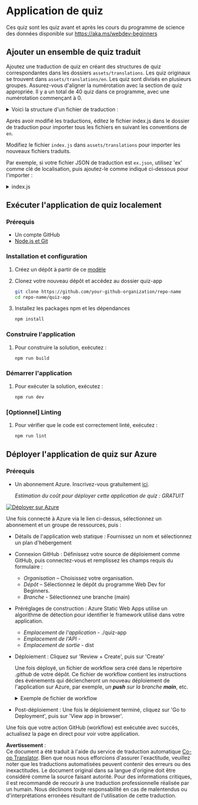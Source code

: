 <!--
CO_OP_TRANSLATOR_METADATA:
{
  "original_hash": "5301875c55bb305e6046bed3a4fd06d2",
  "translation_date": "2025-08-24T00:23:29+00:00",
  "source_file": "quiz-app/README.md",
  "language_code": "fr"
}
-->
# Application de quiz

Ces quiz sont les quiz avant et après les cours du programme de science des données disponible sur https://aka.ms/webdev-beginners

## Ajouter un ensemble de quiz traduit

Ajoutez une traduction de quiz en créant des structures de quiz correspondantes dans les dossiers `assets/translations`. Les quiz originaux se trouvent dans `assets/translations/en`. Les quiz sont divisés en plusieurs groupes. Assurez-vous d'aligner la numérotation avec la section de quiz appropriée. Il y a un total de 40 quiz dans ce programme, avec une numérotation commençant à 0.

  
<details>
<summary>Voici la structure d'un fichier de traduction :</summary>

```
[
    {
        "title": "A title",
        "complete": "A complete button title",
        "error": "An error message upon selecting the wrong answer",
        "quizzes": [
            {
                "id": 1,
                "title": "Title",
                "quiz": [
                    {
                        "questionText": "The question asked",
                        "answerOptions": [
                            {
                                "answerText": "Option 1 title",
                                "isCorrect": true
                            },
                            {
                                "answerText": "Option 2 title",
                                "isCorrect": false
                            }
                        ]
                    }
                ]
            }
        ]
    }
]
```
</details>

Après avoir modifié les traductions, éditez le fichier index.js dans le dossier de traduction pour importer tous les fichiers en suivant les conventions de `en`.

Modifiez le fichier `index.js` dans `assets/translations` pour importer les nouveaux fichiers traduits.

Par exemple, si votre fichier JSON de traduction est `ex.json`, utilisez 'ex' comme clé de localisation, puis ajoutez-le comme indiqué ci-dessous pour l'importer :

<details>
<summary>index.js</summary>

```
import ex from "./ex.json";

// if 'ex' is localization key then enter it like so in `messages` to expose it 

const messages = {
  ex: ex[0],
};

export default messages;
```

</details>

## Exécuter l'application de quiz localement

### Prérequis

- Un compte GitHub
- [Node.js et Git](https://nodejs.org/)

### Installation et configuration

1. Créez un dépôt à partir de ce [modèle](https://github.com/new?template_name=Web-Dev-For-Beginners&template_owner=microsoft) 

1. Clonez votre nouveau dépôt et accédez au dossier quiz-app

   ```bash
   git clone https://github.com/your-github-organization/repo-name
   cd repo-name/quiz-app
   ```

1. Installez les packages npm et les dépendances

   ```bash
   npm install
   ```

### Construire l'application

1. Pour construire la solution, exécutez :

   ```bash
   npm run build
   ```

### Démarrer l'application

1. Pour exécuter la solution, exécutez :

    ```bash
    npm run dev
    ```

### [Optionnel] Linting

1. Pour vérifier que le code est correctement linté, exécutez :

    ```bash
    npm run lint
    ```

## Déployer l'application de quiz sur Azure 

### Prérequis
- Un abonnement Azure. Inscrivez-vous gratuitement [ici](https://aka.ms/azure-free).

    _Estimation du coût pour déployer cette application de quiz : GRATUIT_

[![Déployer sur Azure](https://aka.ms/deploytoazurebutton)](https://portal.azure.com/#create/Microsoft.StaticApp)

Une fois connecté à Azure via le lien ci-dessus, sélectionnez un abonnement et un groupe de ressources, puis :

- Détails de l'application web statique : Fournissez un nom et sélectionnez un plan d'hébergement
- Connexion GitHub : Définissez votre source de déploiement comme GitHub, puis connectez-vous et remplissez les champs requis du formulaire :
    - *Organisation* – Choisissez votre organisation.
    - *Dépôt* – Sélectionnez le dépôt du programme Web Dev for Beginners. 
    - *Branche* - Sélectionnez une branche (main) 
- Préréglages de construction : Azure Static Web Apps utilise un algorithme de détection pour identifier le framework utilisé dans votre application. 
    - *Emplacement de l'application* - ./quiz-app
    - *Emplacement de l'API* -
    - *Emplacement de sortie* - dist
- Déploiement : Cliquez sur 'Review + Create', puis sur 'Create'

    Une fois déployé, un fichier de workflow sera créé dans le répertoire *.github* de votre dépôt. Ce fichier de workflow contient les instructions des événements qui déclencheront un nouveau déploiement de l'application sur Azure, par exemple, _un **push** sur la branche **main**_, etc.

    <details>
    <summary>Exemple de fichier de workflow</summary>
    Voici un exemple de ce à quoi pourrait ressembler le fichier de workflow GitHub Actions :
    name: Azure Static Web Apps CI/CD

    ```
    on:
    push:
        branches:
        - main
    pull_request:
        types: [opened, synchronize, reopened, closed]
        branches:
        - main

    jobs:
    build_and_deploy_job:
        runs-on: ubuntu-latest
        name: Build and Deploy Job
        steps:
        - uses: actions/checkout@v2
        - name: Build And Deploy
            id: builddeploy
            uses: Azure/static-web-apps-deploy@v1
            with:
            azure_static_web_apps_api_token: ${{ secrets.AZURE_STATIC_WEB_APPS_API_TOKEN }}
            repo_token: ${{ secrets.GITHUB_TOKEN }}
            action: "upload"
            app_location: "quiz-app" # App source code path
            api_location: ""API source code path optional
            output_location: "dist" #Built app content directory - optional
    ```

    </details>

- Post-déploiement : Une fois le déploiement terminé, cliquez sur 'Go to Deployment', puis sur 'View app in browser'.

Une fois que votre action GitHub (workflow) est exécutée avec succès, actualisez la page en direct pour voir votre application.

**Avertissement** :  
Ce document a été traduit à l'aide du service de traduction automatique [Co-op Translator](https://github.com/Azure/co-op-translator). Bien que nous nous efforcions d'assurer l'exactitude, veuillez noter que les traductions automatisées peuvent contenir des erreurs ou des inexactitudes. Le document original dans sa langue d'origine doit être considéré comme la source faisant autorité. Pour des informations critiques, il est recommandé de recourir à une traduction professionnelle réalisée par un humain. Nous déclinons toute responsabilité en cas de malentendus ou d'interprétations erronées résultant de l'utilisation de cette traduction.